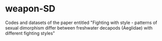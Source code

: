 # weapon-SD
Codes and datasets of the paper entitled "Fighting with style - patterns of sexual dimorphism differ between freshwater decapods (Aeglidae) with different fighting styles"
